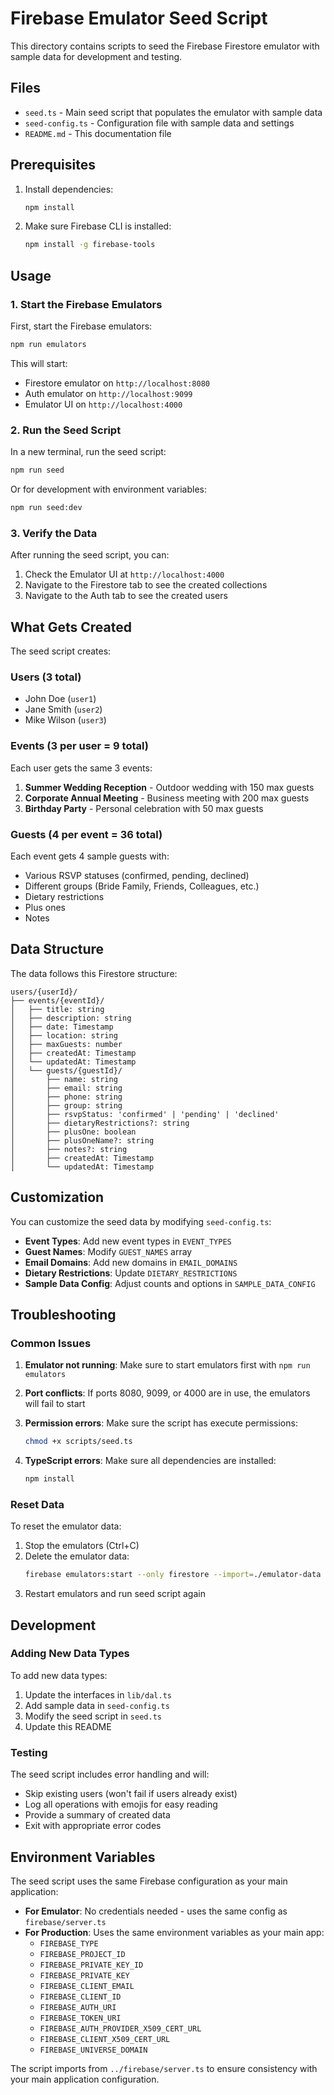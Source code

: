 # Firebase Emulator Seed Script

This directory contains scripts to seed the Firebase Firestore emulator with sample data for development and testing.

## Files

- `seed.ts` - Main seed script that populates the emulator with sample data
- `seed-config.ts` - Configuration file with sample data and settings
- `README.md` - This documentation file

## Prerequisites

1. Install dependencies:

   ```bash
   npm install
   ```

2. Make sure Firebase CLI is installed:
   ```bash
   npm install -g firebase-tools
   ```

## Usage

### 1. Start the Firebase Emulators

First, start the Firebase emulators:

```bash
npm run emulators
```

This will start:

- Firestore emulator on `http://localhost:8080`
- Auth emulator on `http://localhost:9099`
- Emulator UI on `http://localhost:4000`

### 2. Run the Seed Script

In a new terminal, run the seed script:

```bash
npm run seed
```

Or for development with environment variables:

```bash
npm run seed:dev
```

### 3. Verify the Data

After running the seed script, you can:

1. Check the Emulator UI at `http://localhost:4000`
2. Navigate to the Firestore tab to see the created collections
3. Navigate to the Auth tab to see the created users

## What Gets Created

The seed script creates:

### Users (3 total)

- John Doe (`user1`)
- Jane Smith (`user2`)
- Mike Wilson (`user3`)

### Events (3 per user = 9 total)

Each user gets the same 3 events:

1. **Summer Wedding Reception** - Outdoor wedding with 150 max guests
2. **Corporate Annual Meeting** - Business meeting with 200 max guests
3. **Birthday Party** - Personal celebration with 50 max guests

### Guests (4 per event = 36 total)

Each event gets 4 sample guests with:

- Various RSVP statuses (confirmed, pending, declined)
- Different groups (Bride Family, Friends, Colleagues, etc.)
- Dietary restrictions
- Plus ones
- Notes

## Data Structure

The data follows this Firestore structure:

```
users/{userId}/
├── events/{eventId}/
│   ├── title: string
│   ├── description: string
│   ├── date: Timestamp
│   ├── location: string
│   ├── maxGuests: number
│   ├── createdAt: Timestamp
│   └── updatedAt: Timestamp
│   └── guests/{guestId}/
│       ├── name: string
│       ├── email: string
│       ├── phone: string
│       ├── group: string
│       ├── rsvpStatus: 'confirmed' | 'pending' | 'declined'
│       ├── dietaryRestrictions?: string
│       ├── plusOne: boolean
│       ├── plusOneName?: string
│       ├── notes?: string
│       ├── createdAt: Timestamp
│       └── updatedAt: Timestamp
```

## Customization

You can customize the seed data by modifying `seed-config.ts`:

- **Event Types**: Add new event types in `EVENT_TYPES`
- **Guest Names**: Modify `GUEST_NAMES` array
- **Email Domains**: Add new domains in `EMAIL_DOMAINS`
- **Dietary Restrictions**: Update `DIETARY_RESTRICTIONS`
- **Sample Data Config**: Adjust counts and options in `SAMPLE_DATA_CONFIG`

## Troubleshooting

### Common Issues

1. **Emulator not running**: Make sure to start emulators first with `npm run emulators`

2. **Port conflicts**: If ports 8080, 9099, or 4000 are in use, the emulators will fail to start

3. **Permission errors**: Make sure the script has execute permissions:

   ```bash
   chmod +x scripts/seed.ts
   ```

4. **TypeScript errors**: Make sure all dependencies are installed:
   ```bash
   npm install
   ```

### Reset Data

To reset the emulator data:

1. Stop the emulators (Ctrl+C)
2. Delete the emulator data:
   ```bash
   firebase emulators:start --only firestore --import=./emulator-data --export-on-exit=./emulator-data
   ```
3. Restart emulators and run seed script again

## Development

### Adding New Data Types

To add new data types:

1. Update the interfaces in `lib/dal.ts`
2. Add sample data in `seed-config.ts`
3. Modify the seed script in `seed.ts`
4. Update this README

### Testing

The seed script includes error handling and will:

- Skip existing users (won't fail if users already exist)
- Log all operations with emojis for easy reading
- Provide a summary of created data
- Exit with appropriate error codes

## Environment Variables

The seed script uses the same Firebase configuration as your main application:

- **For Emulator**: No credentials needed - uses the same config as `firebase/server.ts`
- **For Production**: Uses the same environment variables as your main app:
  - `FIREBASE_TYPE`
  - `FIREBASE_PROJECT_ID`
  - `FIREBASE_PRIVATE_KEY_ID`
  - `FIREBASE_PRIVATE_KEY`
  - `FIREBASE_CLIENT_EMAIL`
  - `FIREBASE_CLIENT_ID`
  - `FIREBASE_AUTH_URI`
  - `FIREBASE_TOKEN_URI`
  - `FIREBASE_AUTH_PROVIDER_X509_CERT_URL`
  - `FIREBASE_CLIENT_X509_CERT_URL`
  - `FIREBASE_UNIVERSE_DOMAIN`

The script imports from `../firebase/server.ts` to ensure consistency with your main application configuration.
